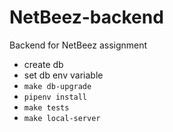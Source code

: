 # NetBeez-backend
Backend for NetBeez assignment


- create db
- set db env variable
- `make db-upgrade`
- `pipenv install`
- `make tests`
- `make local-server`